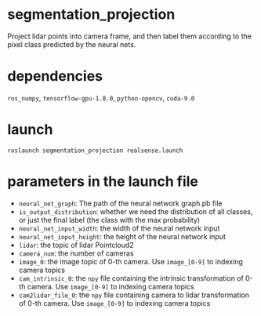 # segmentation_projection
Project lidar points into camera frame, and then label them according to the pixel class predicted by the neural nets.

# dependencies
`ros_numpy`, `tensorflow-gpu-1.8.0`, `python-opencv`, `cuda-9.0`

# launch
`roslaunch segmentation_projection realsense.launch`

# parameters in the launch file
* `neural_net_graph`: The path of the neural network graph.pb file
* `is_output_distribution`: whether we need the distribution of all classes, or just the final label (the class with the max probability)
* `neural_net_input_width`: the width of the neural network input
* `neural_net_input_height`: the height of the neural network input
* `lidar`: the topic of lidar Pointcloud2
* `camera_num`: the number of cameras
* `image_0`: the image topic of 0-th camera. Use `image_[0-9]` to indexing camera topics
* `cam_intrinsic_0`: the `npy` file containing the intrinsic transformation of 0-th camera. Use `image_[0-9]` to indexing camera topics
*  `cam2lidar_file_0`: the `npy` file containing camera to lidar transformation of 0-th camera. Use `image_[0-9]` to indexing camera topics

